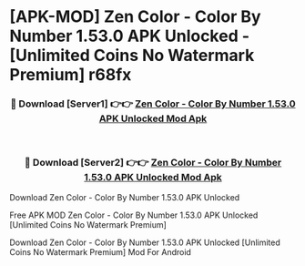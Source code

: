 # [APK-MOD] Zen Color - Color By Number 1.53.0 APK Unlocked - [Unlimited Coins No Watermark Premium] r68fx



<div align="center">
<h3>🔴 Download [Server1] 👉👉 <a href="https://momento.my/?title=Zen_Color_-_Color_By_Number_1.53.0_APK_Unlocked">Zen Color - Color By Number 1.53.0 APK Unlocked Mod Apk</a></h3><br>

<h3>🔴 Download [Server2] 👉👉 <a href="https://momento.my/?title=Zen_Color_-_Color_By_Number_1.53.0_APK_Unlocked">Zen Color - Color By Number 1.53.0 APK Unlocked Mod Apk</a></h3>
</div>



Download Zen Color - Color By Number 1.53.0 APK Unlocked 

Free APK MOD Zen Color - Color By Number 1.53.0 APK Unlocked [Unlimited Coins No Watermark Premium]

Download Zen Color - Color By Number 1.53.0 APK Unlocked [Unlimited Coins No Watermark Premium] Mod For Android
